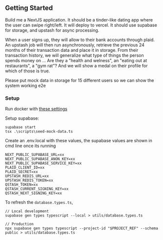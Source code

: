## Getting Started

Build me a NextJS application. It should be a tinder-like dating app where the user can swipe right/left. It will deploy to vercel. It should use supabase for storage, and upstash for async processing.

When a user signs up, they will allow to their bank accounts through plaid. An upstash job will then run asynchronously, retrieve the previous 24 months of their transaction data and place it in storage. From their transaction history, we will generalize what type of things the person spends money on ... Are they a "health and welness", an "eating out at restaurants", a "gym rat"? And we will show a medal on their profile for which of those is true.

Please put mock data in storage for 15 different users so we can show the system working e2e

### Setup

Run docker with [these settings](https://supabase.com/docs/guides/local-development/cli/getting-started?queryGroups=platform&platform=windows#running-supabase-locally)

Setup supabase:

```
supabase start
tsx .\scripts\seed-mock-data.ts
```

Create an .env.local with these values, the supabase values are shown in cmd line once its running

```
NEXT_PUBLIC_SUPABASE_URL=xx
NEXT_PUBLIC_SUPABASE_ANON_KEY=xx
NEXT_PUBLIC_SUPABASE_SERVICE_KEY=xx
PLAID_CLIENT_ID=xx
PLAID_SECRET=xx
UPSTASH_REDIS_URL=xx
UPSTASH_REDIS_TOKEN=xx
QSTASH_TOKEN=xx
QSTASH_CURRENT_SIGNING_KEY=xx
QSTASH_NEXT_SIGNING_KEY=xx
```

To refresh the `database.types.ts`,

```
// Local development
supabase gen types typescript --local > utils/database.types.ts

// Production
npx supabase gen types typescript --project-id "$PROJECT_REF" --schema public > utils/database.types.ts
```
